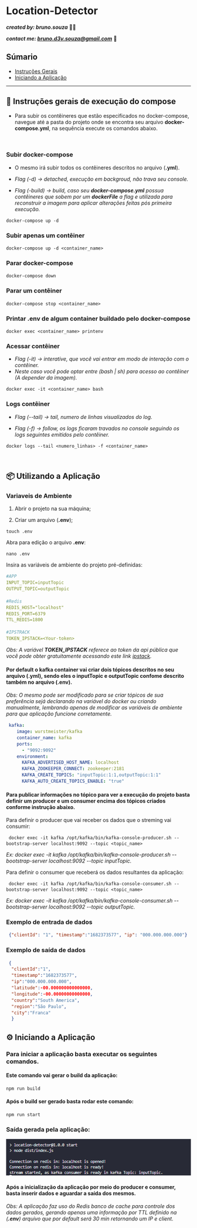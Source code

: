# Location-Detector &nbsp;

<a name="ancora"></a>

**_created by: bruno.souza_** 👨‍💻

**_contact me: [bruno.d3v.souza@gmail.com](mailto:bruno.d3v.souza@gmail.com)_** 📨

## Súmario

- [Instruções Gerais](#ancora1)
- [Iniciando a Aplicação](#ancora2)

---
<a id="ancora1"></a>

## 🔎 Instruções gerais de execução do compose

- Para subir os contêineres que estão especificados no docker-compose, navegue até a pasta do projeto onde se encontra seu arquivo **docker-compose.yml**, na sequência execute os comandos abaixo.
<br>

### Subir docker-compose

- O mesmo irá subir todos os contêineres descritos no arquivo (**.yml**).

- _Flag (-d) -> detached, execução em backgroud, não trava seu console._
- _Flag (-build) -> build, caso seu **docker-compose.yml** possua contêineres que sobem por um **dockerFile** a flag e utilizada para reconstruir a imagem para aplicar alterações feitas pós primeira execução._

```Shell
docker-compose up -d
```

### Subir apenas um contêiner

```Shell
docker-compose up -d <container_name>
```

### Parar docker-compose

```Shell
docker-compose down
```

### Parar um contêiner

```Shell
docker-compose stop <container_name>
```

### Printar .env de algum container buildado pelo docker-compose

```Shell
docker exec <container_name> printenv
```

### Acessar contêiner

- _Flag (-it) -> interative, que você vai entrar em modo de interação com o contêiner._
- _Neste caso você pode optar entre (bash | sh) para acesso ao contêiner (A depender da imagem)._

```Shell
docker exec -it <container_name> bash
```

### Logs contêiner

- _Flag (--tail) -> tail, numero de linhas visualizados do log._

- _Flag (-f) -> follow, os logs ficaram travados no console seguindo os logs seguintes emitidos pelo contêiner._  

```Shell
docker logs --tail <numero_linhas> -f <container_name>
```

<br>

<a id="ancora1"></a>

## 📦 Utilizando a Aplicação

### Variaveis de Ambiente

1. Abrir o projeto na sua máquina;

2. Criar um arquivo (**.env**);

```Shell
touch .env
```

Abra para edição o arquivo **.env**:

```Shell
nano .env
```

Insira as variáveis de ambiente do projeto pré-definidas:

```YAML
#APP
INPUT_TOPIC=inputTopic
OUTPUT_TOPIC=outputTopic

#Redis
REDIS_HOST="localhost"
REDIS_PORT=6379
TTL_REDIS=1800

#IPSTRACK
TOKEN_IPSTACK=<Your-token>
```

*_Obs: A variável **TOKEN_IPSTACK** referece ao token da api pública que você pode obter gratuitamente acessando este link [ipstack](https://ipstack.com/)._*

#### Por default o kafka container vai criar dois tópicos descritos no seu arquivo (**.yml**), sendo eles o inputTopic e outputTopic confome descrito também no arquivo (**.env**).

*_Obs: O mesmo pode ser modificado para se criar tópicos de sua preferência sejá declarando na variável do docker ou criando manualmente, lembrando apenas de modificar as variáveis de ambiente para que aplicação funcione corretamente._*

```YAML
 kafka:
    image: wurstmeister/kafka
    container_name: kafka
    ports:
      - "9092:9092"
    environment:
      KAFKA_ADVERTISED_HOST_NAME: localhost
      KAFKA_ZOOKEEPER_CONNECT: zookeeper:2181
      KAFKA_CREATE_TOPICS: "inputTopic:1:1,outputTopic:1:1"
      KAFKA_AUTO_CREATE_TOPICS_ENABLE: "true"
```

#### Para publicar informações no tópico para ver a execução do projeto basta definir um producer e um consumer encima dos tópicos criados conforme instrução abaixo.

Para definir o producer que vai receber os dados que o streming vai consumir:

```SHELL
 docker exec -it kafka /opt/kafka/bin/kafka-console-producer.sh --bootstrap-server localhost:9092 --topic <topic_name>
```

_Ex: docker exec -it kafka /opt/kafka/bin/kafka-console-producer.sh --bootstrap-server localhost:9092 --topic inputTopic._

Para definir o consumer que receberá os dados resultantes da aplicação:
  
```SHELL
 docker exec -it kafka /opt/kafka/bin/kafka-console-consumer.sh --bootstrap-server localhost:9092 --topic <topic_name>
```

*_Ex: docker exec -it kafka /opt/kafka/bin/kafka-console-consumer.sh --bootstrap-server localhost:9092 --topic outputTopic._*

### Exemplo de entrada de dados

```JSON
 {"clientId": "1", "timestamp":"1682373577", "ip": "000.000.000.000"}
```

### Exemplo de saída de dados

```JSON
 {
  "clientId":"1",
  "timestamp":"1682373577",
  "ip":"000.000.000.000",
  "latitude":-00.000000000000000,
  "longitude":-00.00000000000000,
  "country":"South America",
  "region":"São Paulo",
  "city":"Franca"
  }
```

<a id="ancora2"></a>

## ⚙️ Iniciando a Aplicação

### Para iniciar a aplicação basta executar os seguintes comandos.

#### Este comando vai gerar o build da aplicação:

```SHELL
npm run build
```

#### Após o build ser gerado basta rodar este comando:

```SHELL
npm run start
```

### Saída gerada pela aplicação:

<img src='./public/images/startAplication.png'>

#### Após a inicialização da aplicação por meio do producer e consumer, basta inserir dados e aguardar a saída dos mesmos.

*_Obs: A aplicação faz uso do Redis banco de cache para controle dos dados gerados, gerando apenas uma informação por TTL definido na (**.env**) arquivo que por default será 30 min retornando um IP e client._*
